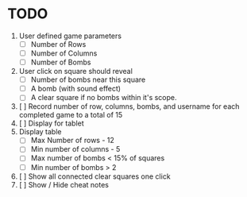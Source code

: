 # TODO
1. User defined game parameters
    - [ ] Number of Rows
    - [ ] Number of Columns
    - [ ] Number of Bombs
2. User click on square should reveal
    - [ ] Number of bombs near this square
    - [ ] A bomb (with sound effect)
    - [ ] A clear square if no bombs within it's scope.
3. [ ] Record number of row, columns, bombs, and username for each completed game to a total of 15
4. [ ] Display for tablet
5. Display table
    - [ ] Max Number of rows - 12
    - [ ] Min number of columns - 5
    - [ ] Max number of bombs < 15% of squares
    - [ ] Min number of bombs > 2
6. [ ] Show all connected clear squares one click
7. [ ] Show / Hide cheat notes

